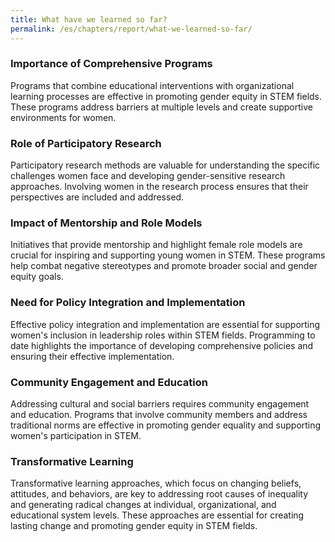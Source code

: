 ```yaml
---
title: What have we learned so far?
permalink: /es/chapters/report/what-we-learned-so-far/
---
```


### Importance of Comprehensive Programs
Programs that combine educational interventions with organizational learning processes are effective in promoting gender equity in STEM fields. These programs address barriers at multiple levels and create supportive environments for women.

### Role of Participatory Research
Participatory research methods are valuable for understanding the specific challenges women face and developing gender-sensitive research approaches. Involving women in the research process ensures that their perspectives are included and addressed.

### Impact of Mentorship and Role Models
Initiatives that provide mentorship and highlight female role models are crucial for inspiring and supporting young women in STEM. These programs help combat negative stereotypes and promote broader social and gender equity goals.

### Need for Policy Integration and Implementation
Effective policy integration and implementation are essential for supporting women's inclusion in leadership roles within STEM fields. Programming to date highlights the importance of developing comprehensive policies and ensuring their effective implementation.

### Community Engagement and Education
Addressing cultural and social barriers requires community engagement and education. Programs that involve community members and address traditional norms are effective in promoting gender equality and supporting women's participation in STEM.

### Transformative Learning
Transformative learning approaches, which focus on changing beliefs, attitudes, and behaviors, are key to addressing root causes of inequality and generating radical changes at individual, organizational, and educational system levels. These approaches are essential for creating lasting change and promoting gender equity in STEM fields.
